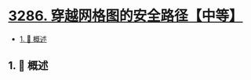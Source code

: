 # [3286. 穿越网格图的安全路径【中等】](https://github.com/Tdahuyou/TNotes.leetcode/tree/main/notes/3286.%20%E7%A9%BF%E8%B6%8A%E7%BD%91%E6%A0%BC%E5%9B%BE%E7%9A%84%E5%AE%89%E5%85%A8%E8%B7%AF%E5%BE%84%E3%80%90%E4%B8%AD%E7%AD%89%E3%80%91)

<!-- region:toc -->

- [1. 📝 概述](#1--概述)

<!-- endregion:toc -->

## 1. 📝 概述
